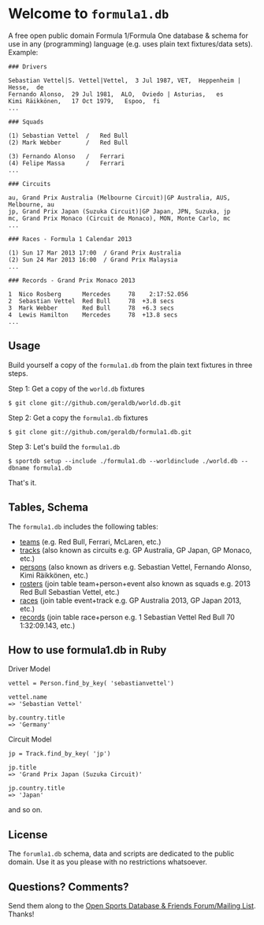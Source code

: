# Welcome to `formula1.db`

A free open public domain Formula 1/Formula One database & schema
for use in any (programming) language
(e.g. uses plain text fixtures/data sets). Example:


~~~
### Drivers

Sebastian Vettel|S. Vettel|Vettel,  3 Jul 1987, VET,  Heppenheim | Hesse,  de
Fernando Alonso,  29 Jul 1981,  ALO,  Oviedo | Asturias,   es
Kimi Räikkönen,   17 Oct 1979,   Espoo,  fi
...
~~~

~~~
### Squads

(1) Sebastian Vettel  /   Red Bull
(2) Mark Webber       /   Red Bull

(3) Fernando Alonso   /   Ferrari
(4) Felipe Massa      /   Ferrari
...
~~~

~~~
### Circuits

au, Grand Prix Australia (Melbourne Circuit)|GP Australia, AUS, Melbourne, au
jp, Grand Prix Japan (Suzuka Circuit)|GP Japan, JPN, Suzuka, jp
mc, Grand Prix Monaco (Circuit de Monaco), MON, Monte Carlo, mc
...
~~~

~~~
### Races - Formula 1 Calendar 2013

(1) Sun 17 Mar 2013 17:00  / Grand Prix Australia
(2) Sun 24 Mar 2013 16:00  / Grand Prix Malaysia
...
~~~

~~~
### Records - Grand Prix Monaco 2013

1  Nico Rosberg      Mercedes     78    2:17:52.056
2  Sebastian Vettel  Red Bull     78  +3.8 secs
3  Mark Webber       Red Bull     78  +6.3 secs
4  Lewis Hamilton    Mercedes     78  +13.8 secs
...
~~~~



## Usage

Build yourself a copy of the `formula1.db` from the plain text fixtures in three steps.

Step 1: Get a copy of the `world.db` fixtures

    $ git clone git://github.com/geraldb/world.db.git

Step 2: Get a copy the `formula1.db` fixtures

    $ git clone git://github.com/geraldb/formula1.db.git

Step 3: Let's build the `formula1.db`

    $ sportdb setup --include ./formula1.db --worldinclude ./world.db --dbname formula1.db

That's it.


## Tables, Schema

The `formula1.db` includes the following tables:

* [teams](teams/txt) (e.g. Red Bull, Ferrari, McLaren, etc.)
* [tracks](circuits.txt) (also known as circuits e.g. GP Australia, GP Japan, GP Monaco, etc.)
* [persons](drivers.txt) (also known as drivers e.g. Sebastian Vettel, Fernando Alonso, Kimi Räikkönen, etc.)
* [rosters](2013/squads.txt) (join table team+person+event also known as squads e.g. 2013  Red Bull  Sebastian Vettel, etc.)
* [races](2013/races.txt) (join table event+track e.g. GP Australia 2013, GP Japan 2013, etc.)
* [records](2013/06-gp-monaco.txt) (join table race+person e.g. 1  Sebastian Vettel  Red Bull  70  1:32:09.143, etc.)


## How to use formula1.db in Ruby

Driver Model

~~~
vettel = Person.find_by_key( 'sebastianvettel')

vettel.name
=> 'Sebastian Vettel'

by.country.title
=> 'Germany'
~~~

Circuit Model

~~~
jp = Track.find_by_key( 'jp')

jp.title
=> 'Grand Prix Japan (Suzuka Circuit)'

jp.country.title
=> 'Japan'
~~~

and so on.

## License

The `forumla1.db` schema, data and scripts are dedicated to the public domain.
Use it as you please with no restrictions whatsoever.

## Questions? Comments?

Send them along to the [Open Sports Database & Friends Forum/Mailing List](http://groups.google.com/group/opensport). Thanks!
